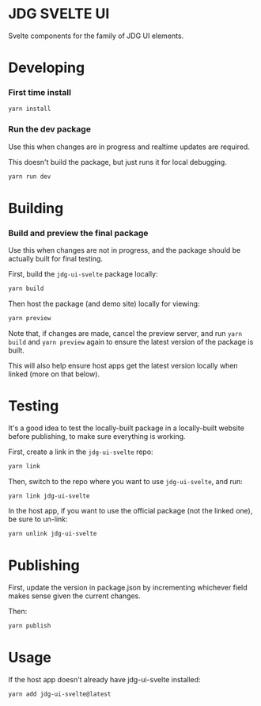 # JDG SVELTE UI
Svelte components for the family of JDG UI elements.

# Developing

### First time install

```bash
yarn install
```

### Run the dev package
Use this when changes are in progress and realtime updates are required. 

This doesn't build the package, but just runs it for local debugging.
```bash
yarn run dev
```

# Building

### Build and preview the final package
Use this when changes are not in progress, and the package should be actually built for final testing.

First, build the `jdg-ui-svelte` package locally:

```bash
yarn build
```
Then host the package (and demo site) locally for viewing:
```bash
yarn preview
```
Note that, if changes are made, cancel the preview server, and run `yarn build` and `yarn preview` again to ensure the latest version of the package is built.

This will also help ensure host apps get the latest version locally when linked (more on that below).

# Testing

It's a good idea to test the locally-built package in a locally-built website before publishing, to make sure everything is working.

First, create a link in the `jdg-ui-svelte` repo:

```bash
yarn link
```
Then, switch to the repo where you want to use `jdg-ui-svelte`, and run:

```bash
yarn link jdg-ui-svelte
```

In the host app, if you want to use the official package (not the linked one), be sure to un-link:

```bash
yarn unlink jdg-ui-svelte
```

# Publishing
First, update the version in package.json by incrementing whichever field makes sense given the current changes.

Then:
```bash
yarn publish
```

# Usage
If the host app doesn't already have jdg-ui-svelte installed:
```bash
yarn add jdg-ui-svelte@latest